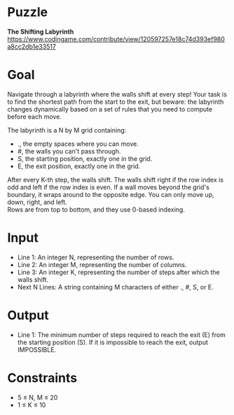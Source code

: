 # Puzzle
**The Shifting Labyrinth** https://www.codingame.com/contribute/view/120597257e18c74d393ef980a8cc2db1e33517

# Goal
Navigate through a labyrinth where the walls shift at every step! Your task is to find the shortest path from the start to the exit, but beware: the labyrinth changes dynamically based on a set of rules that you need to compute before each move.

The labyrinth is a N by M grid containing:  
* ., the empty spaces where you can move.
* #, the walls you can't pass through.
* S, the starting position, exactly one in the grid.
* E, the exit position, exactly one in the grid.

After every K-th step, the walls shift. The walls shift right if the row index is odd and left if the row index is even. If a wall moves beyond the grid's boundary, it wraps around to the opposite edge. You can only move up, down, right, and left.  
Rows are from top to bottom, and they use 0-based indexing.  

# Input
* Line 1: An integer N, representing the number of rows.
* Line 2: An integer M, representing the number of columns.
* Line 3: An integer K, representing the number of steps after which the walls shift.
* Next N Lines: A string containing M characters of either ., #, S, or E.

# Output
* Line 1: The minimum number of steps required to reach the exit (E) from the starting position (S). If it is impossible to reach the exit, output IMPOSSIBLE.

# Constraints
* 5 ≤ N, M ≤ 20
* 1 ≤ K ≤ 10
